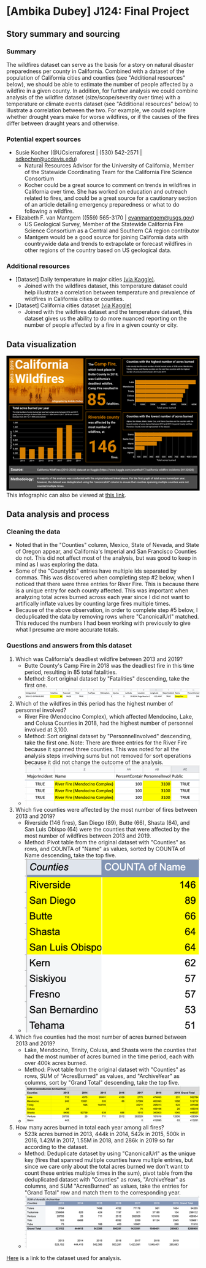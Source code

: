 # [Ambika Dubey] J124: Final Project

## Story summary and sourcing

### Summary
The wildfires dataset can serve as the basis for a story on natural disaster preparedness per county in California. Combined with a dataset of the population of California cities and counties (see "Additional resources" below), we should be able to estimate the number of people affected by a wildfire in a given county. In addition, for further analysis we could combine analysis of the wildfire dataset (size/scope/severity over time) with a temperature or climate events dataset (see "Additional resources" below) to illustrate a correlation between the two. For example, we could explore whether drought years make for worse wildfires, or if the causes of the fires differ between draught years and otherwise.

### Potential expert sources
- Susie Kocher (@UCsierraforest | (530) 542-2571 | sdkocher@ucdavis.edu)
     - Natural Resources Advisor for the University of California, Member of the Statewide Coordinating Team for the California Fire Science Consortium
     - Kocher could be a great source to comment on trends in wildfires in California over time. She has worked on education and outreach related to fires, and could be a great source for a cautionary section of an article detailing emergency preparedness or what to do following a wildfire.
- Elizabeth F. van Mantgem ((559) 565-3170 | evanmantgem@usgs.gov)
     - US Geological Survey, Member of the Statewide California Fire Science Consortium as a Central and Southern CA region contributor
     - Mantgem would be a good source for joining California data with countrywide data and trends to extrapolate or forecast wildfires in other regions of the country based on US geological data.

### Additional resources
- [Dataset] Daily temperature in major cities [(via Kaggle)](https://www.kaggle.com/sudalairajkumar/daily-temperature-of-major-cities).
     - Joined with the wildfires dataset, this temperature dataset could help illustrate a correlation between temperature and prevalence of wildfires in California cities or counties.
- [Dataset] California cities dataset [(via Kaggle)](https://www.kaggle.com/camnugent/california-housing-feature-engineering?select=cal_populations_county.csv)
    - Joined with the wildfires dataset and the temperature dataset, this dataset gives us the ability to do more nuanced reporting on the number of people affected by a fire in a given county or city.

## Data visualization
![California wildfires visualization](./wildfires_visualization.png)
This infographic can also be viewed at [this link](https://infogram.com/california-wildfires-1h8n6m30rl3kj4x?live).

## Data analysis and process
### Cleaning the data
* Noted that in the "Counties" column, Mexico, State of Nevada, and State of Oregon appear, and California's Imperial and San Francisco Counties do not. This did not affect most of the analysis, but was good to keep in mind as I was exploring the data.
* Some of the "CountyIds" entries have multiple Ids separated by commas. This was discovered when completing step #2 below, when I noticed that there were three entries for River Fire. This is because there is a unique entry for each county affected. This was important when analyzing total acres burned across each year since I did not want to artifically inflate values by counting large fires multiple times.
* Because of the above observation, in order to complete step #5 below, I deduplicated the data by removing rows where "CanonicalUrl" matched. This reduced the numbers I had been working with previously to give what I presume are more accurate totals.

### Questions and answers from this dataset
1. Which was California's deadliest wildfire between 2013 and 2019?
    * Butte County's Camp Fire in 2018 was the deadliest fire in this time period, resulting in 85 total fatalities.
    * Method: Sort original dataset by "Fatalities" descending, take the first one.
    * ![Screenshot of the top row after sorting by fatalities showing the Camp Fire as the deadliest fire](./deadliest_fire.png)
2. Which of the wildfires in this period has the highest number of personnel involved?
    * River Fire (Mendocino Complex), which affected Mendocino, Lake, and Colusa Counties in 2018, had the highest number of personnel involved at 3,100.
    * Method: Sort original dataset by "PersonnelInvolved" descending, take the first one. Note: There are three entries for the River Fire because it spanned three counties. This was noted for all the analysis steps involving sums but not removed for sort operations because it did not change the outcome of the analysis.
    * ![Screenshot of the top rows after sorting by personnel involved showing the River Fire as having the most personnel involved](./most_personnel_involved.png)
3. Which five counties were affected by the most number of fires between 2013 and 2019?
    * Riverside (146 fires), San Diego (89), Butte (66), Shasta (64), and San Luis Obispo (64) were the counties that were affected by the most number of wildfires between 2013 and 2019.
    * Method: Pivot table from the original dataset with "Counties" as rows, and COUNTA of "Name" as values, sorted by COUNTA of Name descending, take the top five.
    * ![Screenshot of pivot table showing the five counties affected by the most number of fires](./counties_with_most_number_of_fires.png)
4. Which five counties had the most number of acres burned between 2013 and 2019?
    * Lake, Mendocino, Trinity, Colusa, and Shasta were the counties that had the most number of acres burned in the time period, each with over 400k acres burned.
    * Method: Pivot table from the original dataset with "Counties" as rows, SUM of "AcresBurned" as values, and "ArchiveYear" as columns, sort by "Grand Total" descending, take the top five.
    * ![Screenshot of pivot table showing that Lake, Mendocino, Trinity, Colusa, and Shasta counties had the most number of acres burned](./most_acres_burned.png)
5. How many acres burned in total each year among all fires?
    * 523k acres burned in 2013, 444k in 2014, 542k in 2015, 500k in 2016, 1.42M in 2017, 1.55M in 2018, and 286k in 2019 so far according to the dataset.
    * Method: Deduplicate dataset by using "CanonicalUrl" as the unique key (fires that spanned multiple counties have multiple entries, but since we care only about the total acres burned we don't want to count these entries multiple times in the sum), pivot table from the deduplicated dataset with "Counties" as rows, "ArchiveYear" as columns, and SUM "AcresBurned" as values, take the entries for "Grand Total" row and match them to the corresponding year.
    * ![Screenshot of bottom of pivot table showing the grand total of number of acres burned per year](./acres_burned_per_year.png)


[Here](https://docs.google.com/spreadsheets/d/1mZumjclxwbMTcLb5SULyUnjb_LLmPz_sA3PAsaY4pLk/edit?usp=sharing) is a link to the dataset used for analysis.
